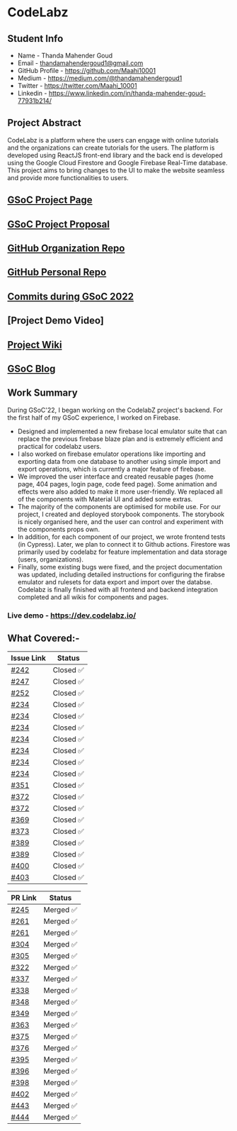 # CodeLabz

## Student Info

- Name - Thanda Mahender Goud
- Email - thandamahendergoud1@gmail.com
- GitHub Profile - https://github.com/Maahi10001
- Medium - https://medium.com/@thandamahendergoud1
- Twitter - https://twitter.com/Maahi_10001
- Linkedin - https://www.linkedin.com/in/thanda-mahender-goud-77931b214/
## Project Abstract

CodeLabz is a platform where the users can engage with online tutorials and the organizations can create tutorials for the users. The platform is developed using ReactJS front-end library and the back end is developed using the Google Cloud Firestore and Google Firebase Real-Time database. This project aims to bring changes to the UI to make the website seamless and provide more functionalities to users.

## [GSoC Project Page](https://summerofcode.withgoogle.com/programs/2022/projects/zwGmPCW4)

## [GSoC Project Proposal](https://drive.google.com/file/d/1rZIGdOAUsiqNNvIuBbtArY7OYG5-Xrfw/view?usp=sharing)

## [GitHub Organization Repo](https://github.com/scorelab/Codelabz)

## [GitHub Personal Repo](https://github.com/Maahi10001/Codelabz)

## [Commits during GSoC 2022](https://github.com/scorelab/Codelabz/commits?author=maahi10001)

## [Project Demo Video]

## [Project Wiki](https://github.com/scorelab/Codelabz/wiki)

## [GSoC Blog](https://medium.com/me/stories/public)

## Work Summary

During GSoC'22, I began working on the CodelabZ project's backend. For the first half of my GSoC experience, I worked on Firebase.
- Designed and implemented a new firebase local emulator suite that can replace the previous firebase blaze plan and is extremely efficient and practical for codelabz users.
- I also worked on firebase emulator operations like importing and exporting data from one database to another using simple import and export operations, which is currently a major feature of firebase.
- We improved the user interface and created reusable pages (home page, 404 pages, login page, code feed page). Some animation and effects were also added to make it more user-friendly. We replaced all of the components with Material UI and added some extras.
- The majority of the components are optimised for mobile use. For our project, I created and deployed storybook components. The storybook is nicely organised here, and the user can control and experiment with the components props own.
- In addition, for each component of our project, we wrote frontend tests (in Cypress). Later, we plan to connect it to Github actions. Firestore was primarily used by codelabz for feature implementation and data storage (users, organizations).
-   Finally, some existing bugs were fixed, and the project documentation was updated, including detailed instructions for configuring the firabse emulator and rulesets for data export and import over the databse. Codelabz is finally finished with all frontend and backend integration completed and all wikis for components and pages.
### Live demo - https://dev.codelabz.io/

## What Covered:-

| Issue Link   | Status         |
|--------------|----------------|
| [#242](https://github.com/scorelab/Codelabz/issues/242)| Closed ✅ | 
| [#247](https://github.com/scorelab/Codelabz/issues/247)| Closed ✅ |
| [#252](https://github.com/scorelab/Codelabz/issues/252)| Closed ✅ |
| [#234](https://github.com/scorelab/Codelabz/issues/234)| Closed ✅ |
| [#234](https://github.com/scorelab/Codelabz/issues/234)| Closed ✅ |
| [#234](https://github.com/scorelab/Codelabz/issues/234)| Closed ✅ |
| [#234](https://github.com/scorelab/Codelabz/issues/234)| Closed ✅ |
| [#234](https://github.com/scorelab/Codelabz/issues/234)| Closed ✅ |
| [#234](https://github.com/scorelab/Codelabz/issues/234)| Closed ✅ |
| [#234](https://github.com/scorelab/Codelabz/issues/234)| Closed ✅ |
| [#351](https://github.com/scorelab/Codelabz/issues/351)| Closed ✅ |
| [#372](https://github.com/scorelab/Codelabz/issues/372)| Closed ✅ |
| [#372](https://github.com/scorelab/Codelabz/issues/372)| Closed ✅ |
| [#369](https://github.com/scorelab/Codelabz/issues/369)| Closed ✅ |
| [#373](https://github.com/scorelab/Codelabz/issues/373)| Closed ✅ |
| [#389](https://github.com/scorelab/Codelabz/issues/389)| Closed ✅ |
| [#389](https://github.com/scorelab/Codelabz/issues/389)| Closed ✅ |
| [#400](https://github.com/scorelab/Codelabz/issues/400)| Closed ✅ |
| [#403](https://github.com/scorelab/Codelabz/issues/403)| Closed ✅ |

| PR Link   | Status         |  
|-----------|----------------|
| [#245](https://github.com/scorelab/Codelabz/pull/245) | Merged ✅ |
| [#261](https://github.com/scorelab/Codelabz/pull/261) | Merged ✅ |
| [#261](https://github.com/scorelab/Codelabz/pull/261) | Merged ✅ | 
| [#304](https://github.com/scorelab/Codelabz/pull/304) | Merged ✅ | 
| [#305](https://github.com/scorelab/Codelabz/pull/305) | Merged ✅ | 
| [#322](https://github.com/scorelab/Codelabz/pull/322) | Merged ✅ | 
| [#337](https://github.com/scorelab/Codelabz/pull/337) | Merged ✅ | 
| [#338](https://github.com/scorelab/Codelabz/pull/338) | Merged ✅ |
| [#348](https://github.com/scorelab/Codelabz/pull/348) | Merged ✅ | 
| [#349](https://github.com/scorelab/Codelabz/pull/349) | Merged ✅ | 
| [#363](https://github.com/scorelab/Codelabz/pull/363) | Merged ✅ | 
| [#375](https://github.com/scorelab/Codelabz/pull/375) | Merged ✅ | 
| [#376](https://github.com/scorelab/Codelabz/pull/376) | Merged ✅ | 
| [#395](https://github.com/scorelab/Codelabz/pull/395) | Merged ✅ | 
| [#396](https://github.com/scorelab/Codelabz/pull/396) | Merged ✅ | 
| [#398](https://github.com/scorelab/Codelabz/pull/398) | Merged ✅ | 
| [#402](https://github.com/scorelab/Codelabz/pull/402) | Merged ✅ | 
| [#443](https://github.com/scorelab/Codelabz/pull/443) | Merged ✅ | 
| [#444](https://github.com/scorelab/Codelabz/pull/444) | Merged ✅ |
